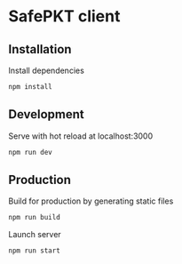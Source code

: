 # SafePKT  client

## Installation

Install dependencies

```bash
npm install
```

## Development

Serve with hot reload at localhost:3000

```bash
npm run dev
```

## Production

Build for production by generating static files

```bash
npm run build
```

Launch server

```bash
npm run start
```
